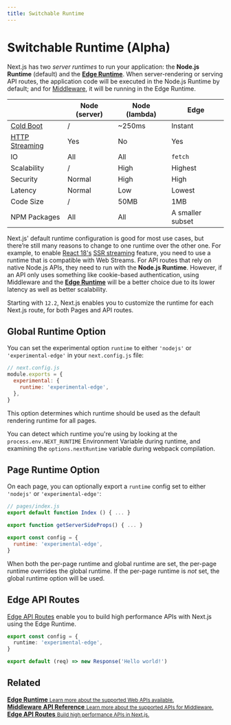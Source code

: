 ```yaml
---
title: Switchable Runtime
---
```


# Switchable Runtime (Alpha)

Next.js has two _server runtimes_ to run your application: the **Node.js Runtime** (default) and the [**Edge Runtime**](/docs/api-reference/edge-runtime.md). When server-rendering or serving API routes, the application code will be executed in the Node.js Runtime by default; and for [Middleware](/docs/middleware.md), it will be running in the Edge Runtime.

|                                                                                                                                                            | Node (server) | Node (lambda) | Edge             |
| ---------------------------------------------------------------------------------------------------------------------------------------------------------- | ------------- | ------------- | ---------------- |
| [Cold Boot](https://vercel.com/docs/concepts/functions/conceptual-model#cold-and-hot-boots?utm_source=next-site&utm_medium=docs&utm_campaign=next-website) | /             | ~250ms        | Instant          |
| [HTTP Streaming](https://github.com/reactwg/react-18/discussions/37)                                                                                       | Yes           | No            | Yes              |
| IO                                                                                                                                                         | All           | All           | `fetch`          |
| Scalability                                                                                                                                                | /             | High          | Highest          |
| Security                                                                                                                                                   | Normal        | High          | High             |
| Latency                                                                                                                                                    | Normal        | Low           | Lowest           |
| Code Size                                                                                                                                                  | /             | 50MB          | 1MB              |
| NPM Packages                                                                                                                                               | All           | All           | A smaller subset |

Next.js' default runtime configuration is good for most use cases, but there’re still many reasons to change to one runtime over the other one. For example, to enable [React 18's](/docs/advanced-features/react-18/overview) [SSR streaming](/docs/advanced-features/react-18/streaming.md) feature, you need to use a runtime that is compatible with Web Streams. For API routes that rely on native Node.js APIs, they need to run with the **Node.js Runtime**. However, if an API only uses something like cookie-based authentication, using Middleware and the [**Edge Runtime**](/docs/api-reference/edge-runtime.md) will be a better choice due to its lower latency as well as better scalability.

Starting with `12.2`, Next.js enables you to customize the runtime for each Next.js route, for both Pages and API routes.

## Global Runtime Option

You can set the experimental option `runtime` to either `'nodejs'` or `'experimental-edge'` in your `next.config.js` file:

```jsx
// next.config.js
module.exports = {
  experimental: {
    runtime: 'experimental-edge',
  },
}
```

This option determines which runtime should be used as the default rendering runtime for all pages.

You can detect which runtime you're using by looking at the `process.env.NEXT_RUNTIME` Environment Variable during runtime, and examining the `options.nextRuntime` variable during webpack compilation.

## Page Runtime Option

On each page, you can optionally export a `runtime` config set to either `'nodejs'` or `'experimental-edge'`:

```jsx
// pages/index.js
export default function Index () { ... }

export function getServerSideProps() { ... }

export const config = {
  runtime: 'experimental-edge',
}
```

When both the per-page runtime and global runtime are set, the per-page runtime overrides the global runtime. If the per-page runtime is _not_ set, the global runtime option will be used.

## Edge API Routes

[Edge API Routes](/docs/api-routes/edge-api-routes.md) enable you to build high performance APIs with Next.js using the Edge Runtime.

```typescript
export const config = {
  runtime: 'experimental-edge',
}

export default (req) => new Response('Hello world!')
```

## Related

<div class="card">
  <a href="/docs/api-reference/edge-runtime.md">
    <b>Edge Runtime</b>
    <small>Learn more about the supported Web APIs available.</small>
  </a>
</div>

<div class="card">
  <a href="/docs/api-reference/next/server.md">
    <b>Middleware API Reference</b>
    <small>Learn more about the supported APIs for Middleware.</small>
  </a>
</div>

<div class="card">
  <a href="/docs/api-routes/edge-api-routes.md">
    <b>Edge API Routes</b>
    <small>Build high performance APIs in Next.js. </small>
  </a>
</div>